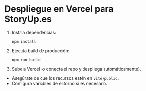 # Despliegue en Vercel para StoryUp.es

1. Instala dependencias:
   ```sh
   npm install
   ```
2. Ejecuta build de producción:
   ```sh
   npm run build
   ```
3. Sube a Vercel (o conecta el repo y despliega automáticamente).

- Asegúrate de que los recursos estén en `vite/public`.
- Configura variables de entorno si es necesario.
